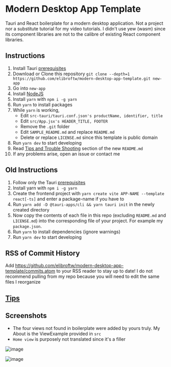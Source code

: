 # Modern Desktop App Template

Tauri and React boilerplate for a modern desktop application. Not a project nor a substitute tutorial for my video tutorials. I didn't use yew (wasm) since its component libraries are not to the calibre of existing React component libraries.

## Instructions

1. Install Tauri [prerequisites](https://tauri.studio/docs/getting-started/prerequisites)
2. Download or Clone this repository `git clone --depth=1 https://github.com/elibroftw/modern-desktop-app-template.git new-app`
3. Go into `new-app`
4. Install [NodeJS](https://nodejs.org/en/)
5. Install `yarn` with `npm i -g yarn`
6. Run `yarn` to install packages
7. While `yarn` is working,
    - Edit `src-tauri/tauri.conf.json's productName, identifier, title`
    - Edit `src/App.jsx's HEADER_TITLE, FOOTER`
    - Remove the `.git` folder
    - Edit `SAMPLE_README.md` and replace `README.md`
    - Delete or replace `LICENSE.md` since this template is public domain
8. Run `yarn dev` to start developing
9. Read [Tips and Trouble Shooting](#tips) section of the new `README.md`
10. If any problems arise, open an issue or contact me

## Old Instructions

1. Follow only the Tauri [prerequisites](https://tauri.studio/docs/getting-started/prerequisites)
2. Install yarn with `npm i -g yarn`
3. Create the frontend project with `yarn create vite APP-NAME --template react[-ts]` and enter a package-name if you have to
4. Run `yarn add -D @tauri-apps/cli && yarn tauri init` in the newly created directory
5. Now copy the contents of each file in this repo (excluding `README.md` and `LICENSE.md`) into the corresponding file of your project. For example my `package.json`.
6. Run `yarn` to install dependencies (ignore warnings)
7. Run `yarn dev` to start developing

## RSS of Commit History

Add https://github.com/elibroftw/modern-desktop-app-template/commits.atom to your RSS reader to stay up to date!
I do not recommend pulling from my repo because you will need to edit the same files I reorganize

## [Tips](/SAMPLE_README.md#tips-and-trouble-shooting)

## Screenshots

- The four views not found in boilerplate were added by yours truly. My About is the ViewExample provided in `src`
- `Home view` is purposely not translated since it's a filler

![image](https://user-images.githubusercontent.com/21298211/160052266-9f9ea8ec-6964-4f76-bccb-2913998e5b23.png)

![image](https://user-images.githubusercontent.com/21298211/160052283-5ee37ed7-be8e-4713-bdb3-2d4279afc36f.png)
